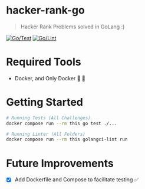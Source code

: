 # hacker-rank-go

> Hacker Rank Problems solved in GoLang :)

[![Go/Test](https://github.com/gugacavalieri/hacker-rank-go/actions/workflows/go-test.yaml/badge.svg)](https://github.com/gugacavalieri/hacker-rank-go/actions/workflows/go-test.yaml)
[![Go/Lint](https://github.com/gugacavalieri/hacker-rank-go/actions/workflows/go-lint.yaml/badge.svg)](https://github.com/gugacavalieri/hacker-rank-go/actions/workflows/go-lint.yaml)


# Required Tools

* Docker, and Only Docker 🙂 🐳

# Getting Started

```bash
# Running Tests (All Challenges)
docker compose run --rm this go test ./...

# Running Linter (All Folders)
docker compose run --rm this golangci-lint run
```

# Future Improvements

* [x] Add Dockerfile and Compose to facilitate testing ✅
